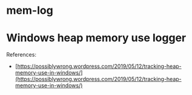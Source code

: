 # mem-log
Windows heap memory use logger
==============================

References:

* [https://possiblywrong.wordpress.com/2019/05/12/tracking-heap-memory-use-in-windows/](https://possiblywrong.wordpress.com/2019/05/12/tracking-heap-memory-use-in-windows/)
